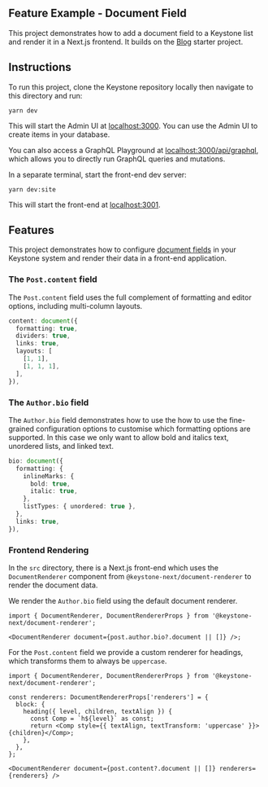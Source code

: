 ## Feature Example - Document Field

This project demonstrates how to add a document field to a Keystone list and render it in a Next.js frontend.
It builds on the [Blog](../blog) starter project.

## Instructions

To run this project, clone the Keystone repository locally then navigate to this directory and run:

```shell
yarn dev
```

This will start the Admin UI at [localhost:3000](http://localhost:3000).
You can use the Admin UI to create items in your database.

You can also access a GraphQL Playground at [localhost:3000/api/graphql](http://localhost:3000/api/graphql), which allows you to directly run GraphQL queries and mutations.

In a separate terminal, start the front-end dev server:

```
yarn dev:site
```

This will start the front-end at [localhost:3001](http://localhost:3001).

## Features

This project demonstrates how to configure [document fields](https://next.keystonejs.com/guides/document-fields) in your Keystone system and render their data in a front-end application.

### The `Post.content` field

The `Post.content` field uses the full complement of formatting and editor options, including multi-column layouts.

```ts
content: document({
  formatting: true,
  dividers: true,
  links: true,
  layouts: [
    [1, 1],
    [1, 1, 1],
  ],
}),
```

### The `Author.bio` field

The `Author.bio` field demonstrates how to use the how to use the fine-grained configuration options to customise which formatting options are supported.
In this case we only want to allow bold and italics text, unordered lists, and linked text.

```ts
bio: document({
  formatting: {
    inlineMarks: {
      bold: true,
      italic: true,
    },
    listTypes: { unordered: true },
  },
  links: true,
}),
```

### Frontend Rendering

In the `src` directory, there is a Next.js front-end which uses the `DocumentRenderer` component from `@keystone-next/document-renderer` to render the document data.

We render the `Author.bio` field using the default document renderer.

```tsx
import { DocumentRenderer, DocumentRendererProps } from '@keystone-next/document-renderer';

<DocumentRenderer document={post.author.bio?.document || []} />;
```

For the `Post.content` field we provide a custom renderer for headings, which transforms them to always be `uppercase`.

```tsx
import { DocumentRenderer, DocumentRendererProps } from '@keystone-next/document-renderer';

const renderers: DocumentRendererProps['renderers'] = {
  block: {
    heading({ level, children, textAlign }) {
      const Comp = `h${level}` as const;
      return <Comp style={{ textAlign, textTransform: 'uppercase' }}>{children}</Comp>;
    },
  },
};

<DocumentRenderer document={post.content?.document || []} renderers={renderers} />
```
